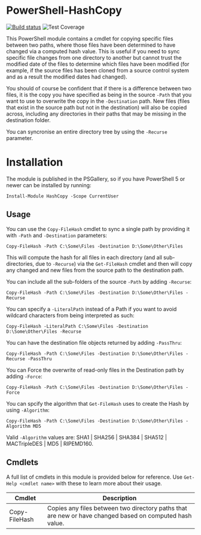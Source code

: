 # PowerShell-HashCopy

[![Build status](https://ci.appveyor.com/api/projects/status/lqksf9r0bf64dyvt?svg=true)](https://ci.appveyor.com/project/markwragg/powershell-hashcopy) ![Test Coverage](https://img.shields.io/badge/coverage-92%25-brightgreen.svg?maxAge=60)

This PowerShell module contains a cmdlet for copying specific files between two paths, where those files have been determined to have changed via a computed hash value. This is useful if you need to sync specific file changes from one directory to another but cannot trust the modified date of the files to determine which files have been modified (for example, if the source files has been cloned from a source control system and as a result the modified dates had changed). 

You should of course be confident that if there is a difference between two files, it is the copy you have specified as being in the source `-Path` that you want to use to overwrite the copy in the `-Destination` path. New files (files that exist in the source path but not in the destination) will also be copied across, including any directories in their paths that may be missing in the destination folder.

You can syncronise an entire directory tree by using the `-Recurse` parameter.

# Installation

The module is published in the PSGallery, so if you have PowerShell 5 or newer can be installed by running:

```
Install-Module HashCopy -Scope CurrentUser
```

## Usage

You can use the `Copy-FileHash` cmdlet to sync a single path by providing it with `-Path` and `-Destination` parameters:
```
Copy-FileHash -Path C:\Some\Files -Destination D:\Some\Other\Files
```
This will compute the hash for all files in each directory (and all sub-directories, due to `-Recurse`) via the `Get-FileHash` cmdlet and then will copy any changed and new files from the source path to the destination path. 

You can include all the sub-folders of the source `-Path` by adding `-Recurse`:
```
Copy-FileHash -Path C:\Some\Files -Destination D:\Some\Other\Files -Recurse
```

You can specify a `-LiteralPath` instead of a Path if you want to avoid wildcard characters from being interpreted as such:
```
Copy-FileHash -LiteralPath C:\Some\Files -Destination D:\Some\Other\Files -Recurse
```

You can have the destination file objects returned by adding `-PassThru`:
```
Copy-FileHash -Path C:\Some\Files -Destination D:\Some\Other\Files -Recurse -PassThru
```

You can Force the overwrite of read-only files in the Destination path by adding `-Force`:
```
Copy-FileHash -Path C:\Some\Files -Destination D:\Some\Other\Files -Force
```

You can spcify the algorithm that `Get-FileHash` uses to create the Hash by using `-Algorithm`:
```
Copy-FileHash -Path C:\Some\Files -Destination D:\Some\Other\Files -Algorithm MD5
```
Valid `-Algorithm` values are: SHA1 | SHA256 | SHA384 | SHA512 | MACTripleDES | MD5 | RIPEMD160.

## Cmdlets

A full list of cmdlets in this module is provided below for reference. Use `Get-Help <cmdlet name>` with these to learn more about their usage.

Cmdlet        | Description
--------------| -------------------------------------------------------------------------------------------------------
Copy-FileHash | Copies any files between two directory paths that are new or have changed based on computed hash value.
